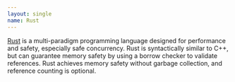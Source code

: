 ```yaml
---
layout: single
name: Rust
---
```

[Rust][0] is a multi-paradigm programming language designed for performance and safety, especially safe concurrency. Rust is syntactically similar to C++, but can guarantee memory safety by using a borrow checker to validate references. Rust achieves memory safety without garbage collection, and reference counting is optional.

[0]: https://en.wikipedia.org/wiki/Rust_(programming_language)